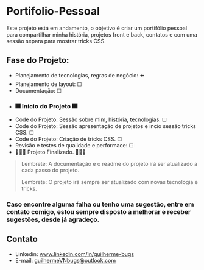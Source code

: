 # Portifolio-Pessoal
Este projeto está em andamento, o objetivo é criar um portifólio pessoal para compartilhar minha história, projetos front e back, contatos e com uma sessão separa para mostrar tricks CSS.

## Fase do Projeto:
 * Planejamento de tecnologias, regras de negócio: ⬅️
 * Planejamento de layout: ☐
 * Documentação: ☐
 * ### 🎆 Início do Projeto 🎆
 * Code do Projeto: Sessão sobre mim, história, tecnologias. ☐
 * Code do Projeto: Sessão apresentação de projetos e incio sessão tricks CSS. ☐
 * Code do Projeto: Criação de tricks CSS. ☐
 * Revisão e testes de qualidade e performace: ☐
 * 🎉🎉🎉 Projeto Finalizado. 🎉🎉🎉

> Lembrete: A documentação e o readme do projeto irá ser atualizado a cada passo do projeto.
> 
> Lembrete: O projeto irá sempre ser atualizado com novas tecnologia e tricks.

### Caso encontre alguma falha ou tenho uma sugestão, entre em contato comigo, estou sempre disposto a melhorar e receber sugestões, desde já agradeço.

## Contato
* Linkedin: www.linkedin.com/in/guilherme-bugs
* E-mail: guilhermeVNbugs@outlook.com
